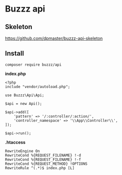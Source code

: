 Buzzz api
=========

Skeleton
--------
https://github.com/dpmaster/buzzz-api-skeleton

Install
-------
```
composer require buzzz/api
```

**index.php**
```
<?php
include "vendor/autoload.php";

use Buzzz\Api\Api;

$api = new Api();

$api->add([
    'pattern' => '/:controller/:action/',
    'controller_namespace' => '\\App\\Controller\\',
]);

$api->run();
```


**.htaccess**
```
RewriteEngine On
RewriteCond %{REQUEST_FILENAME} !-d
RewriteCond %{REQUEST_FILENAME} !-f
RewriteCond %{REQUEST_METHOD} !OPTIONS
RewriteRule ^(.*)$ index.php [L]
```